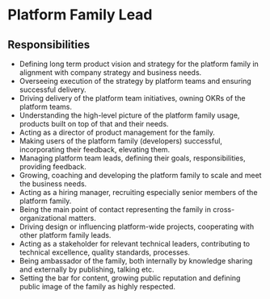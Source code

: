 # Platform Family Lead

## Responsibilities

- Defining long term product vision and strategy for the platform family in alignment with company strategy and business needs.
- Overseeing execution of the strategy by platform teams and ensuring successful delivery.
- Driving delivery of the platform team initiatives, owning OKRs of the platform teams.
- Understanding the high-level picture of the platform family usage, products built on top of that and their needs.
- Acting as a director of product management for the family.
- Making users of the platform family (developers) successful, incorporating their feedback, elevating them.
- Managing platform team leads, defining their goals, responsibilities, providing feedback.
- Growing, coaching and developing the platform family to scale and meet the business needs.
- Acting as a hiring manager, recruiting especially senior members of the platform family.
- Being the main point of contact representing the family in cross-organizational matters.
- Driving design or influencing platform-wide projects, cooperating with other platform family leads.
- Acting as a stakeholder for relevant technical leaders, contributing to technical excellence, quality standards, processes.
- Being ambassador of the family, both internally by knowledge sharing and externally by publishing, talking etc.
- Setting the bar for content, growing public reputation and defining public image of the family as highly respected.
